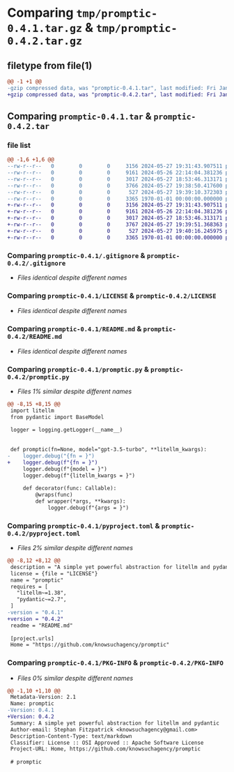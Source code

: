 # Comparing `tmp/promptic-0.4.1.tar.gz` & `tmp/promptic-0.4.2.tar.gz`

## filetype from file(1)

```diff
@@ -1 +1 @@
-gzip compressed data, was "promptic-0.4.1.tar", last modified: Fri Jan  1 00:00:00 2016, max compression
+gzip compressed data, was "promptic-0.4.2.tar", last modified: Fri Jan  1 00:00:00 2016, max compression
```

## Comparing `promptic-0.4.1.tar` & `promptic-0.4.2.tar`

### file list

```diff
@@ -1,6 +1,6 @@
--rw-r--r--   0        0        0     3156 2024-05-27 19:31:43.907511 promptic-0.4.1/.gitignore
--rw-r--r--   0        0        0     9161 2024-05-26 22:14:04.381236 promptic-0.4.1/LICENSE
--rw-r--r--   0        0        0     3017 2024-05-27 18:53:46.313171 promptic-0.4.1/README.md
--rw-r--r--   0        0        0     3766 2024-05-27 19:38:50.417600 promptic-0.4.1/promptic.py
--rw-r--r--   0        0        0      527 2024-05-27 19:39:10.372303 promptic-0.4.1/pyproject.toml
--rw-r--r--   0        0        0     3365 1970-01-01 00:00:00.000000 promptic-0.4.1/PKG-INFO
+-rw-r--r--   0        0        0     3156 2024-05-27 19:31:43.907511 promptic-0.4.2/.gitignore
+-rw-r--r--   0        0        0     9161 2024-05-26 22:14:04.381236 promptic-0.4.2/LICENSE
+-rw-r--r--   0        0        0     3017 2024-05-27 18:53:46.313171 promptic-0.4.2/README.md
+-rw-r--r--   0        0        0     3767 2024-05-27 19:39:51.368363 promptic-0.4.2/promptic.py
+-rw-r--r--   0        0        0      527 2024-05-27 19:40:16.245975 promptic-0.4.2/pyproject.toml
+-rw-r--r--   0        0        0     3365 1970-01-01 00:00:00.000000 promptic-0.4.2/PKG-INFO
```

### Comparing `promptic-0.4.1/.gitignore` & `promptic-0.4.2/.gitignore`

 * *Files identical despite different names*

### Comparing `promptic-0.4.1/LICENSE` & `promptic-0.4.2/LICENSE`

 * *Files identical despite different names*

### Comparing `promptic-0.4.1/README.md` & `promptic-0.4.2/README.md`

 * *Files identical despite different names*

### Comparing `promptic-0.4.1/promptic.py` & `promptic-0.4.2/promptic.py`

 * *Files 1% similar despite different names*

```diff
@@ -8,15 +8,15 @@
 import litellm
 from pydantic import BaseModel
 
 logger = logging.getLogger(__name__)
 
 
 def promptic(fn=None, model="gpt-3.5-turbo", **litellm_kwargs):
-    logger.debug("{fn = }")
+    logger.debug(f"{fn = }")
     logger.debug(f"{model = }")
     logger.debug(f"{litellm_kwargs = }")
 
     def decorator(func: Callable):
         @wraps(func)
         def wrapper(*args, **kwargs):
             logger.debug(f"{args = }")
```

### Comparing `promptic-0.4.1/pyproject.toml` & `promptic-0.4.2/pyproject.toml`

 * *Files 2% similar despite different names*

```diff
@@ -8,12 +8,12 @@
 description = "A simple yet powerful abstraction for litellm and pydantic"
 license = {file = "LICENSE"}
 name = "promptic"
 requires = [
   "litellm~=1.38",
   "pydantic~=2.7",
 ]
-version = "0.4.1"
+version = "0.4.2"
 readme = "README.md"
 
 [project.urls]
 Home = "https://github.com/knowsuchagency/promptic"
```

### Comparing `promptic-0.4.1/PKG-INFO` & `promptic-0.4.2/PKG-INFO`

 * *Files 0% similar despite different names*

```diff
@@ -1,10 +1,10 @@
 Metadata-Version: 2.1
 Name: promptic
-Version: 0.4.1
+Version: 0.4.2
 Summary: A simple yet powerful abstraction for litellm and pydantic
 Author-email: Stephan Fitzpatrick <knowsuchagency@gmail.com>
 Description-Content-Type: text/markdown
 Classifier: License :: OSI Approved :: Apache Software License
 Project-URL: Home, https://github.com/knowsuchagency/promptic
 
 # promptic
```

